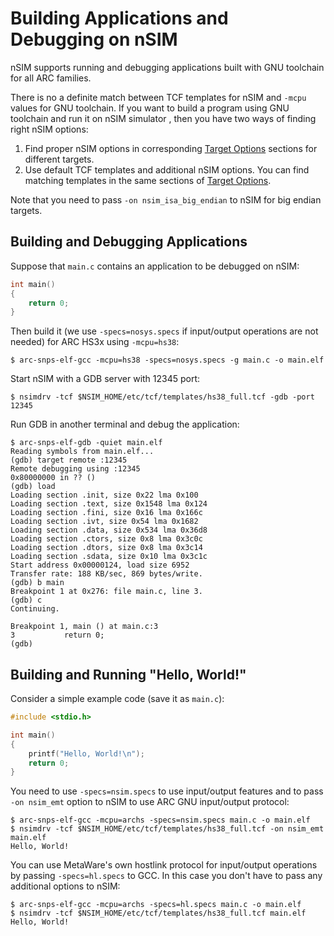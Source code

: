 # Building Applications and Debugging on nSIM

nSIM supports running and debugging applications built with GNU toolchain for all ARC families.

There is no a definite match between TCF templates for nSIM and `-mcpu` values for GNU toolchain.
If you want to build a program using GNU toolchain and run it on nSIM simulator , then you have two
ways of finding right nSIM options:

1. Find proper nSIM options in corresponding [Target Options](../../toolchain/index.md) sections for
   different targets.
2. Use default TCF templates and additional nSIM options. You can find matching templates in the same
   sections of [Target Options](../../toolchain/index.md).

Note that you need to pass `-on nsim_isa_big_endian` to nSIM for big endian targets.

## Building and Debugging Applications

Suppose that `main.c` contains an application to be debugged on nSIM:

```c
int main()
{
    return 0;
}
```

Then build it (we use `-specs=nosys.specs` if input/output operations are not needed) for ARC HS3x using `-mcpu=hs38`:

```
$ arc-snps-elf-gcc -mcpu=hs38 -specs=nosys.specs -g main.c -o main.elf
```

Start nSIM with a GDB server with 12345 port:

```
$ nsimdrv -tcf $NSIM_HOME/etc/tcf/templates/hs38_full.tcf -gdb -port 12345
```

Run GDB in another terminal and debug the application:

```
$ arc-snps-elf-gdb -quiet main.elf
Reading symbols from main.elf...
(gdb) target remote :12345
Remote debugging using :12345
0x80000000 in ?? ()
(gdb) load
Loading section .init, size 0x22 lma 0x100
Loading section .text, size 0x1548 lma 0x124
Loading section .fini, size 0x16 lma 0x166c
Loading section .ivt, size 0x54 lma 0x1682
Loading section .data, size 0x534 lma 0x36d8
Loading section .ctors, size 0x8 lma 0x3c0c
Loading section .dtors, size 0x8 lma 0x3c14
Loading section .sdata, size 0x10 lma 0x3c1c
Start address 0x00000124, load size 6952
Transfer rate: 188 KB/sec, 869 bytes/write.
(gdb) b main
Breakpoint 1 at 0x276: file main.c, line 3.
(gdb) c
Continuing.

Breakpoint 1, main () at main.c:3
3           return 0;
(gdb)
```

## Building and Running "Hello, World!"

Consider a simple example code (save it as `main.c`):

```c
#include <stdio.h>

int main()
{
    printf("Hello, World!\n");
    return 0;
}
```

You need to use `-specs=nsim.specs` to use input/output features and to pass `-on nsim_emt` option to nSIM
to use ARC GNU input/output protocol:

```
$ arc-snps-elf-gcc -mcpu=archs -specs=nsim.specs main.c -o main.elf
$ nsimdrv -tcf $NSIM_HOME/etc/tcf/templates/hs38_full.tcf -on nsim_emt main.elf
Hello, World!
```

You can use MetaWare's own hostlink protocol for input/output operations by passing `-specs=hl.specs` to GCC.
In this case you don't have to pass any additional options to nSIM:

```
$ arc-snps-elf-gcc -mcpu=archs -specs=hl.specs main.c -o main.elf
$ nsimdrv -tcf $NSIM_HOME/etc/tcf/templates/hs38_full.tcf main.elf
Hello, World!
```

